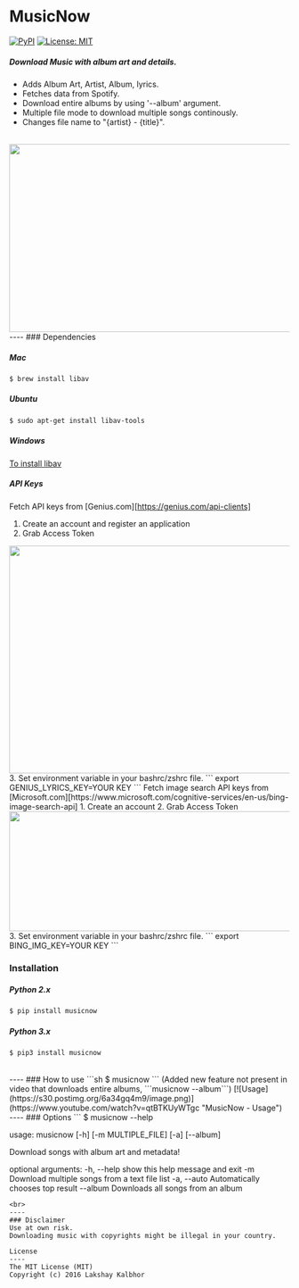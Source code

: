 # MusicNow
[![PyPI](https://img.shields.io/pypi/pyversions/Django.svg)](https://pypi.python.org/pypi/musicnow)
[![License: MIT](https://img.shields.io/badge/License-MIT-yellow.svg)](LICENSE)
##### Download Music with album art and details.
* Adds Album Art, Artist, Album, lyrics.
* Fetches data from Spotify.
* Download entire albums by using '--album' argument.
* Multiple file mode to download multiple songs continously. 
* Changes file name to "{artist} - {title}".

<br>


<img src="https://s24.postimg.org/s14nonos5/Music_Repair_GIF.gif" width="800px" height="337px" />

<br>
----
### Dependencies

##### Mac

```sh
$ brew install libav
```


##### Ubuntu
```sh
$ sudo apt-get install libav-tools
```
##### Windows
[To install libav](https://github.com/NixOS/nixpkgs/issues/5236)


##### API Keys 
Fetch API keys from [Genius.com][https://genius.com/api-clients]
1. Create an account and register an application 
2. Grab Access Token 

<img src="https://s29.postimg.org/420tzead3/Genius_API.png" width="546px" height="408px" />
3. Set environment variable in your bashrc/zshrc file.  
``` 
export GENIUS_LYRICS_KEY=YOUR KEY 
```
Fetch image search API keys from [Microsoft.com][https://www.microsoft.com/cognitive-services/en-us/bing-image-search-api]
1. Create an account 
2. Grab Access Token
<img src="https://s29.postimg.org/yibo1if7r/Bing_Key.png" width="1159px" height="215px" />
3. Set environment variable in your bashrc/zshrc file.  
``` 
export BING_IMG_KEY=YOUR KEY 
```



### Installation

##### Python 2.x
```sh
$ pip install musicnow
```

##### Python 3.x
```sh
$ pip3 install musicnow
```
<br>
----
### How to use
```sh
$ musicnow
```
(Added new feature not present in video that downloads entire albums, ```musicnow --album```)
[![Usage](https://s30.postimg.org/6a34gq4m9/image.png)](https://www.youtube.com/watch?v=qtBTKUyWTgc "MusicNow - Usage")

<br>
----
### Options 
```
$ musicnow --help

usage: musicnow [-h] [-m MULTIPLE_FILE] [-a] [--album]

Download songs with album art and metadata!

optional arguments:
  -h, --help            show this help message and exit
  -m                    Download multiple songs from a text file list
  -a, --auto            Automatically chooses top result
  --album               Downloads all songs from an album
```
<br>
----
### Disclaimer
Use at own risk.
Downloading music with copyrights might be illegal in your country.

License
----
The MIT License (MIT)
Copyright (c) 2016 Lakshay Kalbhor


